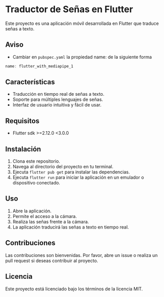 # Traductor de Señas en Flutter

Este proyecto es una aplicación móvil desarrollada en Flutter que traduce señas a texto.

## Aviso

- Cambiar en `pubspec.yaml` la propiedad name: de la siguiente forma
```dart
name: flutter_with_mediapipe_1
```

## Características

- Traducción en tiempo real de señas a texto.
- Soporte para múltiples lenguajes de señas.
- Interfaz de usuario intuitiva y fácil de usar.

## Requisitos

- Flutter sdk >=2.12.0 <3.0.0

## Instalación

1. Clona este repositorio.
2. Navega al directorio del proyecto en tu terminal.
3. Ejecuta `flutter pub get` para instalar las dependencias.
4. Ejecuta `flutter run` para iniciar la aplicación en un emulador o dispositivo conectado.

## Uso

1. Abre la aplicación.
2. Permite el acceso a la cámara.
3. Realiza las señas frente a la cámara.
4. La aplicación traducirá las señas a texto en tiempo real.

## Contribuciones

Las contribuciones son bienvenidas. Por favor, abre un issue o realiza un pull request si deseas contribuir al proyecto.

## Licencia

Este proyecto está licenciado bajo los términos de la licencia MIT.